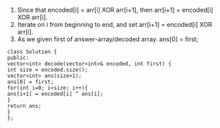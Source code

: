 1. Since that encoded[i] = arr[i] XOR arr[i+1], then arr[i+1] = encoded[i] XOR arr[i].
2. Iterate on i from beginning to end, and set arr[i+1] = encoded[i] XOR arr[i].
3. As we given first of answer-array/decoded array. ans[0] = first;
​
```
class Solution {
public:
vector<int> decode(vector<int>& encoded, int first) {
int size = encoded.size();
vector<int> ans(size+1);
ans[0] = first;
for(int i=0; i<size; i++){
ans[i+1] = encoded[i] ^ ans[i];
}
return ans;
}
};
```